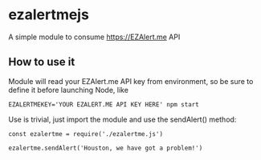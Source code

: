 # ezalertmejs
A simple module to consume https://EZAlert.me API

## How to use it
Module will read your EZAlert.me API key from environment, so be sure to define it before launching Node, like

```
EZALERTMEKEY='YOUR EZALERT.ME API KEY HERE' npm start
```

Use is trivial, just import the module and use the sendAlert() method:

```
const ezalertme = require('./ezalertme.js')

ezalertme.sendAlert('Houston, we have got a problem!')

```






